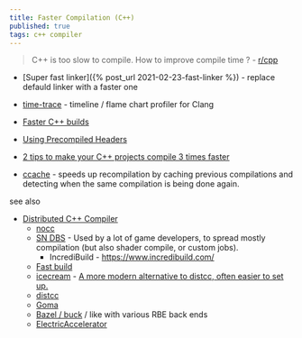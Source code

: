```yaml
---
title: Faster Compilation (C++)
published: true
tags: c++ compiler
---
```

> C++ is too slow to compile. How to improve compile time ? - [r/cpp](https://www.reddit.com/r/cpp/comments/hj66pd/c_is_too_slow_to_compile_can_you_share_all_your/)

<link rel="shortcut icon" href="https://raw.githubusercontent.com/isocpp/logos/master/cpp_logo.png" type="image/x-icon" />

- [Super fast linker]({% post_url 2021-02-23-fast-linker %}) - replace defauld linker with a faster one

- [time-trace](https://aras-p.info/blog/2019/01/16/time-trace-timeline-flame-chart-profiler-for-Clang/) -  timeline / flame chart profiler for Clang
- [Faster C++ builds](https://www.bitsnbites.eu/faster-c-builds/)
- [Using Precompiled Headers](https://gcc.gnu.org/onlinedocs/gcc/Precompiled-Headers.html)
- [2 tips to make your C++ projects compile 3 times faster](https://developers.redhat.com/blog/2019/05/15/2-tips-to-make-your-c-projects-compile-3-times-faster#)
- [ccache](https://ccache.dev/) - speeds up recompilation by caching previous compilations and detecting when the same compilation is being done again.

see also
- [Distributed C++ Compiler ](https://news.ycombinator.com/item?id=43008797)
	- [nocc](https://github.com/VKCOM/nocc)
    - [SN DBS](https://www.snsystems.com/) - Used by a lot of game developers, to spread mostly compilation (but also shader compile, or custom jobs).
      - IncrediBuild - https://www.incredibuild.com/
	- [Fast build](https://www.fastbuild.org/)
	- [icecream](https://github.com/icecc/icecream) - [A more modern alternative to distcc, often easier to set up.](https://chatgpt.com/share/67f8cbfc-4924-800d-af3c-1e7143a06bcc)
	- [distcc]( https://www.distcc.org/)
	- [Goma](https://chromium.googlesource.com/infra/goma/client/)
	- [Bazel / buck](https://bazel.build/remote/rbe) / like with various RBE back ends
	- [ElectricAccelerator]( https://docs.cloudbees.com/docs/cloudbees-build-acceleration/11.0/)
